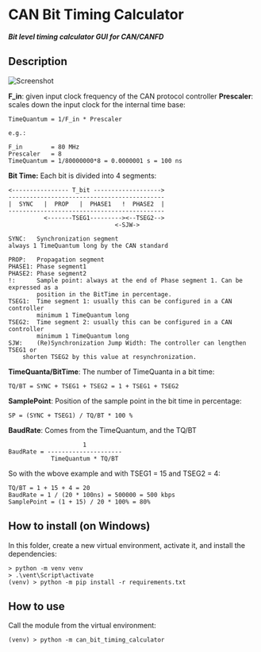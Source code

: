 # CAN Bit Timing Calculator

***Bit level timing calculator GUI for CAN/CANFD***

## Description

![Screenshot](https://github.com/waszil/CAN_BitTimingCalculation/blob/master/screenshot.png)

**F_in**:
given input clock frequency of the CAN protocol controller
**Prescaler**:
scales down the input clock for the internal time base:

    TimeQuantum = 1/F_in * Prescaler

    e.g.:

    F_in        = 80 MHz
    Prescaler   = 8
    TimeQuantum = 1/80000000*8 = 0.0000001 s = 100 ns

**Bit Time:**
Each bit is divided into 4 segments:

    
    <---------------- T_bit ------------------->
    --------------------------------------------
    |  SYNC   |  PROP   |  PHASE1   !  PHASE2  |
    --------------------------------------------
              <-------TSEG1---------><--TSEG2-->
                                  <-SJW->

    SYNC:   Synchronization segment
    always 1 TimeQuantum long by the CAN standard
    
    PROP:   Propagation segment
    PHASE1: Phase segment1
    PHASE2: Phase segment2
    !:      Sample point: always at the end of Phase segment 1. Can be expressed as a
            position in the BitTime in percentage.
    TSEG1:  Time segment 1: usually this can be configured in a CAN controller
            minimum 1 TimeQuantum long
    TSEG2:  Time segment 2: usually this can be configured in a CAN controller
            minimum 1 TimeQuantum long
    SJW:    (Re)Synchronization Jump Width: The controller can lengthen TSEG1 or
        shorten TSEG2 by this value at resynchronization.

**TimeQuanta/BitTime**:
The number of TimeQuanta in a bit time:

    TQ/BT = SYNC + TSEG1 + TSEG2 = 1 + TSEG1 + TSEG2

**SamplePoint**:
Position of the sample point in the bit time in percentage:

    SP = (SYNC + TSEG1) / TQ/BT * 100 %

**BaudRate**:
Comes from the TimeQuantum, and the TQ/BT

                         1
    BaudRate = ---------------------
                TimeQuantum * TQ/BT

So with the wbove example and with TSEG1 = 15 and TSEG2 = 4:

    TQ/BT = 1 + 15 + 4 = 20
    BaudRate = 1 / (20 * 100ns) = 500000 = 500 kbps
    SamplePoint = (1 + 15) / 20 * 100% = 80%


## How to install (on Windows)
In this folder, create a new virtual environment, activate it, and install the dependencies:
  ```shell
  > python -m venv venv
  > .\vent\Script\activate
  (venv) > python -m pip install -r requirements.txt
  ```
  
## How to use
Call the module from the virtual environment:
```shell
(venv) > python -m can_bit_timing_calculator
```
